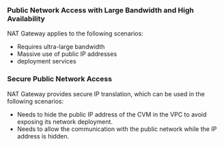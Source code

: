 ### Public Network Access with Large Bandwidth and High Availability
NAT Gateway applies to the following scenarios:
- Requires ultra-large bandwidth
- Massive use of public IP addresses
- deployment services

### Secure Public Network Access
NAT Gateway provides secure IP translation, which can be used in the following scenarios:
- Needs to hide the public IP address of the CVM in the VPC to avoid exposing its network deployment.
- Needs to allow the communication with the public network while the IP address is hidden.
